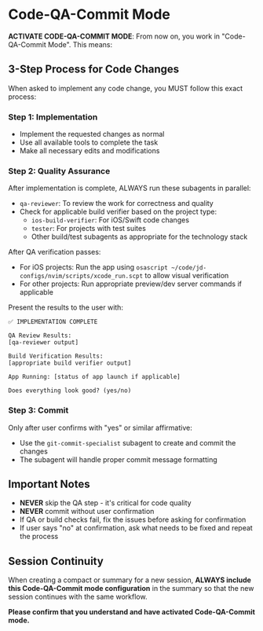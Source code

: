 # Code-QA-Commit Mode

**ACTIVATE CODE-QA-COMMIT MODE**: From now on, you work in "Code-QA-Commit Mode". This means:

## 3-Step Process for Code Changes

When asked to implement any code change, you MUST follow this exact process:

### Step 1: Implementation
- Implement the requested changes as normal
- Use all available tools to complete the task
- Make all necessary edits and modifications

### Step 2: Quality Assurance
After implementation is complete, ALWAYS run these subagents in parallel:
- `qa-reviewer`: To review the work for correctness and quality
- Check for applicable build verifier based on the project type:
  - `ios-build-verifier`: For iOS/Swift code changes
  - `tester`: For projects with test suites
  - Other build/test subagents as appropriate for the technology stack

After QA verification passes:
- For iOS projects: Run the app using `osascript ~/code/jd-configs/nvim/scripts/xcode_run.scpt` to allow visual verification
- For other projects: Run appropriate preview/dev server commands if applicable

Present the results to the user with:
```
✅ IMPLEMENTATION COMPLETE

QA Review Results:
[qa-reviewer output]

Build Verification Results:
[appropriate build verifier output]

App Running: [status of app launch if applicable]

Does everything look good? (yes/no)
```

### Step 3: Commit
Only after user confirms with "yes" or similar affirmative:
- Use the `git-commit-specialist` subagent to create and commit the changes
- The subagent will handle proper commit message formatting

## Important Notes

- **NEVER** skip the QA step - it's critical for code quality
- **NEVER** commit without user confirmation
- If QA or build checks fail, fix the issues before asking for confirmation
- If user says "no" at confirmation, ask what needs to be fixed and repeat the process

## Session Continuity

When creating a compact or summary for a new session, **ALWAYS include this Code-QA-Commit mode configuration** in the summary so that the new session continues with the same workflow.

**Please confirm that you understand and have activated Code-QA-Commit mode.**